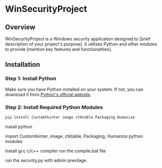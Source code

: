 
# WinSecurityProject

## Overview

WinSecurityProject is a Windows security application designed to [brief description of your project's purpose]. It utilizes Python and other modules to provide [mention key features and functionalities].

## Installation

### Step 1: Install Python

Make sure you have Python installed on your system. If not, you can download it from [Python's official website](https://www.python.org/).

### Step 2: Install Required Python Modules

```bash
pip install Customtkinter image ctktable Packaging Humanize
```

install python

import Customtkinter, image, ctktable, Packaging, Humanize python modules

install gcc c/c++ compiler
run the compile.bat file

run the security.py with admin previlage.
